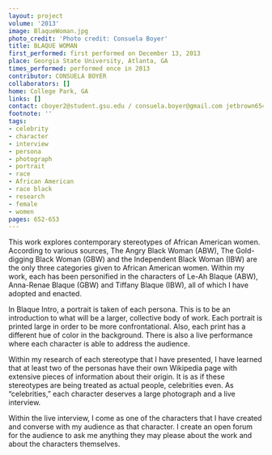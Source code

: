 ```yaml
---
layout: project
volume: '2013'
image: BlaqueWoman.jpg
photo_credit: 'Photo credit: Consuela Boyer'
title: BLAQUE WOMAN
first_performed: first performed on December 13, 2013
place: Georgia State University, Atlanta, GA
times_performed: performed once in 2013
contributor: CONSUELA BOYER
collaborators: []
home: College Park, GA
links: []
contact: cboyer2@student.gsu.edu / consuela.boyer@gmail.com jetbrown654@gmail.com
footnote: ''
tags:
- celebrity
- character
- interview
- persona
- photograph
- portrait
- race
- African American
- race black
- research
- female
- women
pages: 652-653
---
```


This work explores contemporary stereotypes of African American women. According to various sources, The Angry Black Woman (ABW), The Gold-digging Black Woman (GBW) and the Independent Black Woman (IBW) are the only three categories given to African American women. Within my work, each has been personified in the characters of Le-Ah Blaque (ABW), Anna-Renae Blaque (GBW) and Tiffany Blaque (IBW), all of which I have adopted and enacted.

In Blaque Intro, a portrait is taken of each persona. This is to be an introduction to what will be a larger, collective body of work. Each portrait is printed large in order to be more confrontational. Also, each print has a different hue of color in the background. There is also a live performance where each character is able to address the audience.

Within my research of each stereotype that I have presented, I have learned that at least two of the personas have their own Wikipedia page with extensive pieces of information about their origin. It is as if these stereotypes are being treated as actual people, celebrities even. As “celebrities,” each character deserves a large photograph and a live interview.

Within the live interview, I come as one of the characters that I have created and converse with my audience as that character. I create an open forum for the audience to ask me anything they may please about the work and about the characters themselves.
